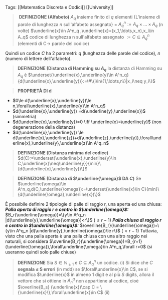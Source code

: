 Tags: [[Matematica Discreta e Codici]] [[University]]

>  **DEFINIZIONE (Alfabeto)** 
	$A_q$ insieme finito di $q$ elementi
	{L'insieme di parole di lunghezza $n$ sull'alfabeto assegnato} $=$ $A^n_q:=A_q\times\ldots\times A_q$ (n volte)
	$\underline{x}\in A^n_q ,\underline{x}=(x_1,\ldots,x_n),x_i\in A_q$ 
	codice di lunghezza n sull'alfabeto assegnato $:=C\subseteq A^n_q$ (elementi di C$\rightarrow$ parole del codice)

Quindi un codice $C$ ha 2 parametri: $q$ (lunghezza delle parole del codice), $n$ (numero di lettere dell'alfabeto).

> **DEFINIZIONE (Distanza di Hamming su $A_q$**
	la distanza di Hamming su $A_q$ è $\underset{\underline{x},\underline{y}\in A^n_q}{d(\underline{x},\underline{y})}:=\#\{i\in\{1,\ldots,n\}|x_i\neq y_i\}$

>**PROPRIETÀ DI d**
- $0\le d(\underline{x},\underline{y})\le n,\forall\underline{x},\underline{y}\in A^n_q$
- $d(\underline{x},\underline{y}) =d(\underline{y},\underline{x})$ (simmetria)
- $d(\underline{x},\underline{y})=0 \iff \underline{x}=\underline{y}$ (non degenerazione della distanza)
- $d(\underline{x},\underline{y}) \le d(\underline{x},\underline{z})+d(\underline{z},\underline{y}),\forall\underline{x},\underline{y},\underline{z}\in A^q_n$

>**DEFINIZIONE (Distanza minima del codice)** 
	$d(C):=\underset{\underline{x},\underline{y}\in C,\underline{x}\neq\underline{y}}{min}\{d(\underline{x},\underline{y})\}$

>**DEFINIZIONE (Distanza di $\underline{\omega}$ DA $C$)**
	Se $\underline{\omega}\in A^n_q,d(C,\underline{\omega}):=\underset{\underline{x}\in C}{min}\{d(\underline{\omega},\underline{x})\}$

È possibile definire 2 tipologie di palle di raggio r, una aperta ed una chiusa:
	***Palla aperta di raggio r e centro in $\underline{\omega}$:*** $B_r(\underline{\omega})=\{y\in A^q_n |d(\underline{y},\underline{\omega})<r\}$ $(\le r-1)$
	***Palla chiusa di raggio r e centro in $\underline{\omega}$:*** $\overline{B_r}(\underline{\omega})=\{y\in A^q_n |d(\underline{y},\underline{\omega})\le r\}$ $(< r-1)$
Tuttavia, visto che una palla aperta è una palla chiusa con una altro raggio nei naturali, si considera $\overline{B_r}(\underline{\omega})=B_{r+1}(\underline{\omega}),\forall\underline{\omega}\in A^n_q,\forall r>0$ (si useranno quindi solo palle chiuse)

>**DEFINIZIONE**
	Sia $S\in\mathbb{N}_{\ge1}$ e $C \subseteq A^n_q$ un codice.
	(i) Si dice che $C$ **segnala $\le$ S errori** (in mdd) se $\forall\underline{x}\in C$, se si modifica $\underline{x}$ in almeno 1 digit e al più $S$ digits, allora il vettore che si ottiene in $A^q_n$ non appartiene al codice, cioè $\overline{B_s} (\underline{x})\cap C = \{\underline{x}\},\forall\underline{x}\in C$
	(ii)